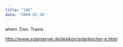 ```yaml
---
title: "186"
date: "2004-02-26"
---
```


ahem. Don. Travis.

http://www.solarserver.de/lexikon/solarkocher-e.html
